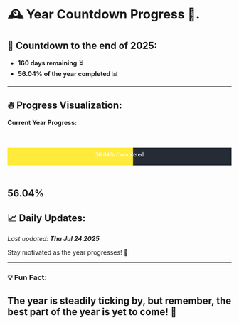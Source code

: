 
# &#x1F570; **Year Countdown Progress** &#x1F389;.

## &#x1F4C5; Countdown to the end of 2025:
- **160 days remaining** &#x23F3;
- **56.04% of the year completed** &#x1F4CA;

---

## &#x1F525; **Progress Visualization**:

**Current Year Progress:**

<br><br>
![Progress Bar](https://raw.githubusercontent.com/dayanidigv/year-countdown-progress/main/progress-bar.svg)
<br><br>

**56.04%**
---

## &#x1F4C8; **Daily Updates**:

_Last updated: **Thu Jul 24 2025**_

Stay motivated as the year progresses! &#x1F680;

--- 

### &#x1F4A1; **Fun Fact:**
The year is steadily ticking by, but remember, the best part of the year is yet to come! &#x1F31F;
---
